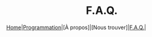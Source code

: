 # <center>F.A.Q.</center>

[Home](../index.md)|[Programmation](Exposants.md)|[À propos]|[Nous trouver]|[F.A.Q.](Questions.md)|
